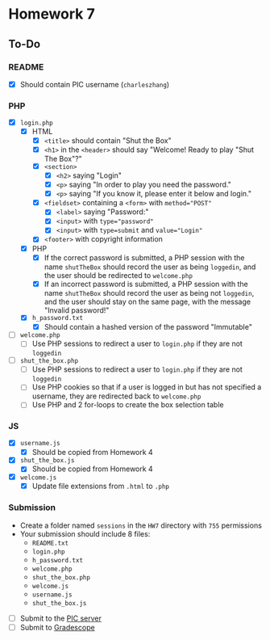 # Homework 7

## To-Do

### README

- [x] Should contain PIC username (`charleszhang`)

### PHP

- [x] `login.php`
  - [x] HTML
    - [x] `<title>` should contain "Shut the Box"
    - [x] `<h1>` in the `<header>` should say "Welcome! Ready to play "Shut The Box"?"
    - [x] `<section>`
      - [x] `<h2>` saying "Login"
      - [x] `<p>` saying "In order to play you need the password."
      - [x] `<p>` saying "If you know it, please enter it below and login."
    - [x] `<fieldset>` containing a `<form>` with `method="POST"`
      - [x] `<label>` saying "Password:"
      - [x] `<input>` with `type="password"`
      - [x] `<input>` with `type=submit` and `value="Login"`
    - [x] `<footer>` with copyright information
  - [x] PHP
    - [x] If the correct password is submitted, a PHP session with the name `shutTheBox` should record the user as being `loggedin`, and the user should be redirected to `welcome.php`
    - [x] If an incorrect password is submitted, a PHP session with the name `shutTheBox` should record the user as being not `loggedin`, and the user should stay on the same page, with the message "Invalid password!"
  - [x] `h_password.txt`
    - [x] Should contain a hashed version of the password "Immutable"
- [ ] `welcome.php`
  - [ ] Use PHP sessions to redirect a user to `login.php` if they are not `loggedin`
- [ ] `shut_the_box.php`
  - [ ] Use PHP sessions to redirect a user to `login.php` if they are not `loggedin`
  - [ ] Use PHP cookies so that if a user is logged in but has not specified a username, they are redirected back to `welcome.php`
  - [ ] Use PHP and 2 for-loops to create the box selection table

### JS

- [x] `username.js`
  - [x] Should be copied from Homework 4
- [x] `shut_the_box.js`
  - [x] Should be copied from Homework 4
- [x] `welcome.js`
  - [x] Update file extensions from `.html` to `.php`

### Submission

- Create a folder named `sessions` in the `HW7` directory with `755` permissions
- Your submission should include 8 files:
  - `README.txt`
  - `login.php`
  - `h_password.txt`
  - `welcome.php`
  - `shut_the_box.php`
  - `welcome.js`
  - `username.js`
  - `shut_the_box.js`

- [ ] Submit to the [PIC server](http://www.pic.ucla.edu/~charleszhang/HW7)
- [ ] Submit to [Gradescope](https://bruinlearn.ucla.edu/courses/160942/external_tools/408)